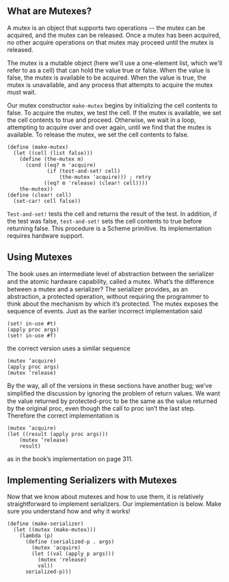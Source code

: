 ## What are Mutexes?

A mutex is an object that supports two operations -- the mutex can be
acquired, and the mutex can be released. Once a mutex has been acquired, no
other acquire operations on that mutex may proceed until the mutex is
released.

The mutex is a mutable object (here we'll use a one-element list, which we'll
refer to as a cell) that can hold the value true or false. When the value is
false, the mutex is available to be acquired. When the value is true, the
mutex is unavailable, and any process that attempts to acquire the mutex must
wait.

Our mutex constructor `make-mutex` begins by initializing the cell contents to
false. To acquire the mutex, we test the cell. If the mutex is available, we
set the cell contents to true and proceed. Otherwise, we wait in a loop,
attempting to acquire over and over again, until we find that the mutex is
available. To release the mutex, we set the cell contents to false.

    
    
    (define (make-mutex)
      (let ((cell (list false)))            
        (define (the-mutex m)
          (cond ((eq? m 'acquire)
                 (if (test-and-set! cell)
                     (the-mutex 'acquire))) ; retry
                ((eq? m 'release) (clear! cell))))
        the-mutex))
    (define (clear! cell)
      (set-car! cell false))
    

`Test-and-set!` tests the cell and returns the result of the test. In
addition, if the test was false, `test-and-set!` sets the cell contents to
true before returning false. This procedure is a Scheme primitive. Its
implementation requires hardware support.

## Using Mutexes

The book uses an intermediate level of abstraction between the serializer and
the atomic hardware capability, called a mutex. What’s the diﬀerence between a
mutex and a serializer? The serializer provides, as an abstraction, a
protected operation, without requiring the programmer to think about the
mechanism by which it’s protected. The mutex exposes the sequence of events.
Just as the earlier incorrect implementation said

    
    
    (set! in-use #t)
    (apply proc args)
    (set! in-use #f)
    

the correct version uses a similar sequence

    
    
    (mutex ’acquire)
    (apply proc args)
    (mutex ’release)
    

By the way, all of the versions in these sections have another bug; we’ve
simpliﬁed the discussion by ignoring the problem of return values. We want the
value returned by protected-proc to be the same as the value returned by the
original proc, even though the call to proc isn’t the last step. Therefore the
correct implementation is

    
    
    (mutex ’acquire)
    (let ((result (apply proc args)))
        (mutex ’release)
        result)
    

as in the book’s implementation on page 311.

## Implementing Serializers with Mutexes

Now that we know about mutexes and how to use them, it is relatively
straightforward to implement serializers. Our implementation is below. Make
sure you understand how and why it works!

    
    
    (define (make-serializer)
      (let ((mutex (make-mutex)))
        (lambda (p)
          (define (serialized-p . args)
            (mutex 'acquire)
            (let ((val (apply p args)))
              (mutex 'release)
              val))
          serialized-p)))
    

